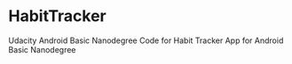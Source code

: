 # HabitTracker
Udacity Android Basic Nanodegree
Code for Habit Tracker App for Android Basic Nanodegree
